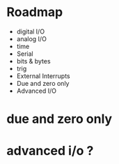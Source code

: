# Roadmap

- digital I/O
- analog I/O
- time
- Serial
- bits & bytes
- trig
- External Interrupts
- Due and zero only
- Advanced I/O


# due and zero only

# advanced i/o ?

